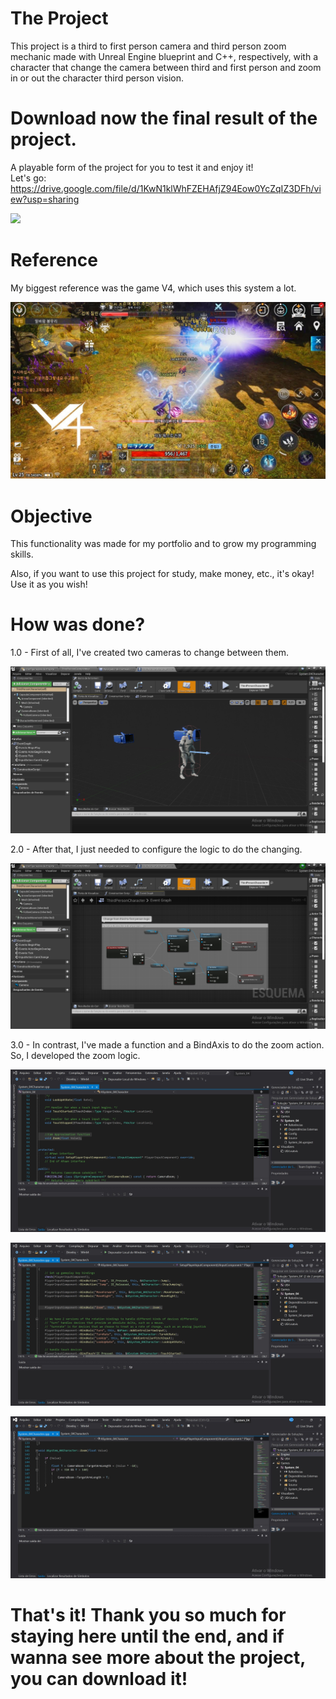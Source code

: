 # The Project

This project is a third to first person camera and third person zoom mechanic made with Unreal Engine blueprint and C++, respectively, with a character that change the camera between third and first person and zoom in or out the character third person vision.
# Download now the final result of the project.
A playable form of the project for you to test it and enjoy it! \
Let's go: https://drive.google.com/file/d/1KwN1klWhFZEHAfjZ94Eow0YcZqIZ3DFh/view?usp=sharing

![](https://github.com/KaykyDeSouzaDias/Third-to-First-Person-ThirdPersonZoom-Unreal-Blueprint-C-plus-plus/blob/main/Images%20and%20GIFs/GameplayGIF.gif)

# Reference

My biggest reference was the game V4, which uses this system a lot.

![](https://github.com/KaykyDeSouzaDias/Third-to-First-Person-ThirdPersonZoom-Unreal-Blueprint-C-plus-plus/blob/main/Images%20and%20GIFs/Example_Image.jpg)

# Objective
This functionality was made for my portfolio and to grow my programming skills.

Also, if you want to use this project for study, make money, etc., it's okay! Use it as you wish!

# How was done?

1.0 - First of all, I've created two cameras to change between them.

![](https://github.com/KaykyDeSouzaDias/Third-to-First-Person-ThirdPersonZoom-Unreal-Blueprint-C-plus-plus/blob/main/Images%20and%20GIFs/Image01.JPG)

2.0 - After that, I just needed to configure the logic to do the changing.

![](https://github.com/KaykyDeSouzaDias/Third-to-First-Person-ThirdPersonZoom-Unreal-Blueprint-C-plus-plus/blob/main/Images%20and%20GIFs/Image02.JPG)

3.0 - In contrast, I've made a function and a BindAxis to do the zoom action. So, I developed the zoom logic.

![](https://github.com/KaykyDeSouzaDias/Third-to-First-Person-ThirdPersonZoom-Unreal-Blueprint-C-plus-plus/blob/main/Images%20and%20GIFs/Image03.JPG)

![](https://github.com/KaykyDeSouzaDias/Third-to-First-Person-ThirdPersonZoom-Unreal-Blueprint-C-plus-plus/blob/main/Images%20and%20GIFs/Image04.JPG)

![](https://github.com/KaykyDeSouzaDias/Third-to-First-Person-ThirdPersonZoom-Unreal-Blueprint-C-plus-plus/blob/main/Images%20and%20GIFs/Image05.JPG)

# That's it! Thank you so much for staying here until the end, and if wanna see more about the project, you can download it!

